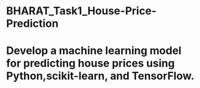 # BHARAT_Task1_House-Price-Prediction
# Develop a machine learning model for predicting house prices using Python,scikit-learn, and TensorFlow.
